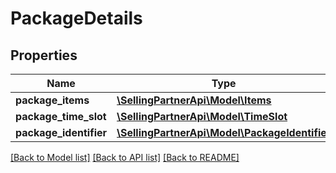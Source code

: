 # PackageDetails

## Properties
Name | Type | Description | Notes
------------ | ------------- | ------------- | -------------
**package_items** | [**\SellingPartnerApi\Model\Items**](Items.md) |  | [optional] 
**package_time_slot** | [**\SellingPartnerApi\Model\TimeSlot**](TimeSlot.md) |  | 
**package_identifier** | [**\SellingPartnerApi\Model\PackageIdentifier**](PackageIdentifier.md) |  | [optional] 

[[Back to Model list]](../README.md#documentation-for-models) [[Back to API list]](../README.md#documentation-for-api-endpoints) [[Back to README]](../README.md)


